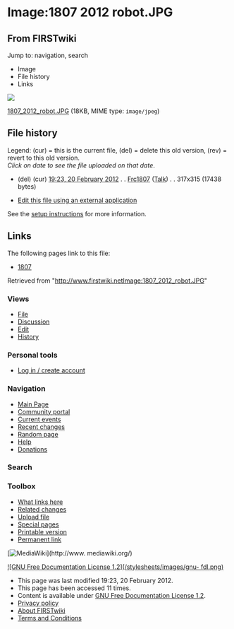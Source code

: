 # Image:1807 2012 robot.JPG

## From FIRSTwiki

Jump to: navigation, search

- Image
- File history
- Links

![](/media/8/8a/1807_2012_robot.JPG)

[1807_2012_robot.JPG](/media/8/8a/1807_2012_robot.JPG "1807 2012 robot.JPG") (18KB, MIME type: `image/jpeg`)

## File history

Legend: (cur) = this is the current file, (del) = delete this old version, (rev) = revert to this old version.<br>
_Click on date to see the file uploaded on that date_.

- (del) (cur) [19:23, 20 February 2012](/media/8/8a/1807_2012_robot.JPG "/media/8/8a/1807 2012 robot.JPG") . . [Frc1807](/index.php?title=User:Frc1807&action=edit "User:Frc1807") ([Talk](User_talk:Frc1807 "User talk:Frc1807")) . . 317x315 (17438 bytes)

- [Edit this file using an external application](/index.php?title=Image:1807_2012_robot.JPG&action=edit&externaledit=true&mode=file "Image:1807 2012 robot.JPG")

See the [setup instructions](http://meta.wikimedia.org/wiki/Help:External_editors "http://meta.wikimedia.org/wiki/Help:External_editors") for more information.

## Links

The following pages link to this file:

- [1807](1807 "1807")

Retrieved from "<http://www.firstwiki.netImage:1807_2012_robot.JPG>"

### Views

- [File](Image:1807_2012_robot.JPG)
- [Discussion](/index.php?title=Image_talk:1807_2012_robot.JPG&action=edit)
- [Edit](/index.php?title=Image:1807_2012_robot.JPG&action=edit)
- [History](/index.php?title=Image:1807_2012_robot.JPG&action=history)

### Personal tools

- [Log in / create account](/index.php?title=Special:Userlogin&returnto=Image:1807_2012_robot.JPG)

[](Main_Page "Main Page")

### Navigation

- [Main Page](Main_Page)
- [Community portal](FIRSTwiki:Community_portal)
- [Current events](Current_events)
- [Recent changes](Special:Recentchanges)
- [Random page](Special:Random)
- [Help](FIRSTwiki:Help)
- [Donations](FIRSTwiki:Site_support)

### Search

### Toolbox

- [What links here](Special:Whatlinkshere/Image:1807_2012_robot.JPG)
- [Related changes](Special:Recentchangeslinked/Image:1807_2012_robot.JPG)
- [Upload file](Special:Upload)
- [Special pages](Special:Specialpages)
- [Printable version](/index.php?title=Image:1807_2012_robot.JPG&printable=yes)
- [Permanent link](/index.php?title=Image:1807_2012_robot.JPG&oldid=91051)

[![MediaWiki](/skins/common/images/poweredby_mediawiki_88x31.png)](http://www.
mediawiki.org/)

[![GNU Free Documentation License 1.2](/stylesheets/images/gnu-
fdl.png)](http://www.gnu.org/copyleft/fdl.html)

- This page was last modified 19:23, 20 February 2012.
- This page has been accessed 11 times.
- Content is available under [GNU Free Documentation License 1.2](http://www.gnu.org/copyleft/fdl.html "http://www.gnu.org/copyleft/fdl.html").
- [Privacy policy](FIRSTwiki:Privacy_policy "FIRSTwiki:Privacy policy")
- [About FIRSTwiki](FIRSTwiki:About "FIRSTwiki:About")
- [Terms and Conditions](FIRSTwiki:Terms_and_conditions "FIRSTwiki:Terms and conditions")

